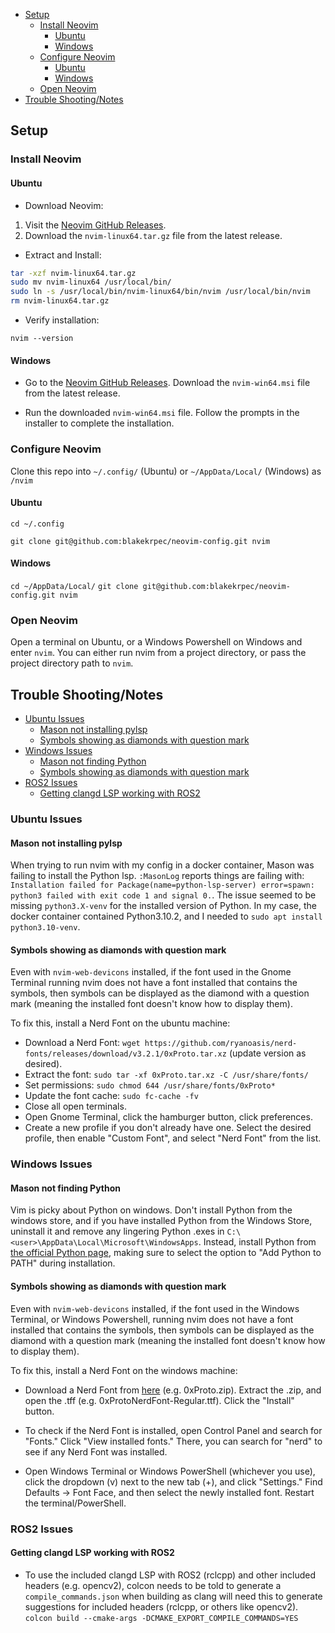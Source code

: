 
- [Setup](#setup)
  - [Install Neovim](#install-neovim)
    - [Ubuntu](#ubuntu)
    - [Windows](#windows)
  - [Configure Neovim](#configure-neovim)
    - [Ubuntu](#ubuntu-1)
    - [Windows](#windows-1)
  - [Open Neovim](#open-neovim)
- [Trouble Shooting/Notes](#trouble-shootingnotes)
## **Setup**

### **Install Neovim**

#### **Ubuntu**

* Download Neovim:
1. Visit the [Neovim GitHub Releases](https://github.com/neovim/neovim/releases).
2. Download the `nvim-linux64.tar.gz` file from the latest release.

* Extract and Install:
```bash
tar -xzf nvim-linux64.tar.gz
sudo mv nvim-linux64 /usr/local/bin/
sudo ln -s /usr/local/bin/nvim-linux64/bin/nvim /usr/local/bin/nvim
rm nvim-linux64.tar.gz
```
* Verify installation:
```
nvim --version
```
#### **Windows**

* Go to the [Neovim GitHub Releases](https://github.com/neovim/neovim/releases). Download the `nvim-win64.msi` file from the latest release.

* Run the downloaded `nvim-win64.msi` file. Follow the prompts in the installer to complete the installation.

### **Configure Neovim**

Clone this repo into `~/.config/` (Ubuntu) or `~/AppData/Local/` (Windows) as `/nvim`

#### **Ubuntu**
`cd ~/.config`

`git clone git@github.com:blakekrpec/neovim-config.git nvim`

#### **Windows**

`cd ~/AppData/Local/`
`git clone git@github.com:blakekrpec/neovim-config.git nvim`

### **Open Neovim**
Open a terminal on Ubuntu, or a Windows Powershell on Windows and enter `nvim`. You can either run nvim from a project directory, or pass the project directory path to `nvim`.

## **Trouble Shooting/Notes**

- [Ubuntu Issues](#ubuntu-issues)
  - [Mason not installing pylsp](#mason-not-installing-pylsp)
  - [Symbols showing as diamonds with question mark](#symbols-showing-as-diamonds-with-question-mark)
- [Windows Issues](#windows-issues)
  - [Mason not finding Python](#mason-not-finding-python)
  - [Symbols showing as diamonds with question mark](#symbols-showing-as-diamonds-with-question-mark-1)
- [ROS2 Issues](#ros2-issues)
  - [Getting clangd LSP working with ROS2](#getting-clangd-lsp-working-with-ros2)

### **Ubuntu Issues**

#### **Mason not installing pylsp**
When trying to run nvim with my config in a docker container, Mason was failing to install the Python lsp. `:MasonLog` reports things are failing with: `Installation failed for Package(name=python-lsp-server) error=spawn: python3 failed with exit code 1 and signal 0.`. The issue seemed to be missing `python3.X-venv` for the installed version of Python. In my case, the docker container contained Python3.10.2, and I needed to `sudo apt install python3.10-venv`.

#### **Symbols showing as diamonds with question mark**
Even with `nvim-web-devicons` installed, if the font used in the Gnome Terminal running nvim does not have a font installed that contains the symbols, then symbols can be displayed as the diamond with a question mark (meaning the installed font doesn't know how to display them).

To fix this, install a Nerd Font on the ubuntu machine:
* Download a Nerd Font: `wget https://github.com/ryanoasis/nerd-fonts/releases/download/v3.2.1/0xProto.tar.xz` (update version as desired).
* Extract the font: `sudo tar -xf 0xProto.tar.xz -C /usr/share/fonts/`
* Set permissions: `sudo chmod 644 /usr/share/fonts/0xProto*`
* Update the font cache: `sudo fc-cache -fv`
* Close all open terminals.
* Open Gnome Terminal, click the hamburger button, click preferences.
* Create a new profile if you don't already have one. Select the desired profile, then enable "Custom Font", and select "Nerd Font" from the list.

### **Windows Issues**

#### **Mason not finding Python**
Vim is picky about Python on windows. Don't install Python from the windows store, and if you have installed Python from the Windows Store, uninstall it and remove any lingering Python .exes in `C:\<user>\AppData\Local\Microsoft\WindowsApps`. Instead, install Python from [the official Python page](https://www.python.org/downloads/), making sure to select the option to "Add Python to PATH" during installation.

#### **Symbols showing as diamonds with question mark**
Even with `nvim-web-devicons` installed, if the font used in the Windows Terminal, or Windows Powershell, running nvim does not have a font installed that contains the symbols, then symbols can be displayed as the diamond with a question mark (meaning the installed font doesn't know how to display them).

To fix this, install a Nerd Font on the windows machine:

* Download a Nerd Font from [here](https://github.com/ryanoasis/nerd-fonts/releases) (e.g. 0xProto.zip). Extract the .zip, and open the .tff (e.g. 0xProtoNerdFont-Regular.ttf). Click the "Install" button. 

* To check if the Nerd Font is installed, open Control Panel and search for "Fonts." Click "View installed fonts." There, you can search for "nerd" to see if any Nerd Font was installed.

* Open Windows Terminal or Windows PowerShell (whichever you use), click the dropdown (v) next to the new tab (+), and click "Settings." Find Defaults -> Font Face, and then select the newly installed font. Restart the terminal/PowerShell.

### **ROS2 Issues**
#### **Getting clangd LSP working with ROS2**
* To use the included clangd LSP with ROS2 (rclcpp) and other included headers (e.g. opencv2), colcon needs to be told to generate a `compile_commands.json` when building as clang will need this to generate suggestions for included headers (rclcpp, or others like opencv2).
`colcon build --cmake-args -DCMAKE_EXPORT_COMPILE_COMMANDS=YES`
